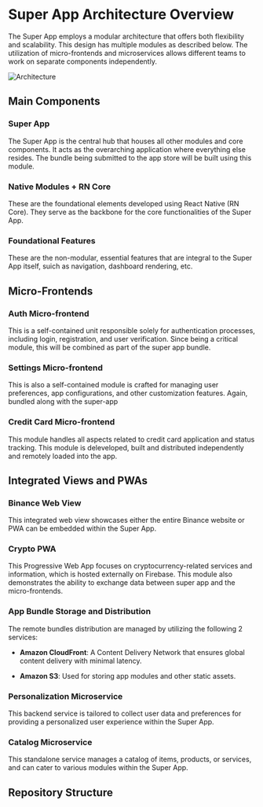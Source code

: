 # Super App Architecture Overview

The Super App employs a modular architecture that offers both flexibility and scalability. This design has multiple modules as described below. The utilization of micro-frontends and microservices allows different teams to work on separate components independently.

![Architecture](/architecture.png")


## Main Components

### **Super App**
The Super App is the central hub that houses all other modules and core components. It acts as the overarching application where everything else resides. The bundle being submitted to the app store will be built using this module.


### **Native Modules + RN Core**
These are the foundational elements developed using React Native (RN Core). They serve as the backbone for the core functionalities of the Super App.


### **Foundational Features**
These are the non-modular, essential features that are integral to the Super App itself, suich as navigation, dashboard rendering, etc.


## Micro-Frontends

### **Auth Micro-frontend**
This is a self-contained unit responsible solely for authentication processes, including login, registration, and user verification. Since being a critical module, this will be combined as part of the super app bundle.


### **Settings Micro-frontend**
This is also a self-contained module is crafted for managing user preferences, app configurations, and other customization features. Again, bundled along with the super-app


### **Credit Card Micro-frontend**
This module handles all aspects related to credit card application and status tracking. This module is deleveloped, built and distributed independently and remotely loaded into the app.


## Integrated Views and PWAs

### **Binance Web View**
This integrated web view showcases either the entire Binance website or PWA can be embedded within the Super App.


### **Crypto PWA**
This Progressive Web App focuses on cryptocurrency-related services and information, which is hosted externally on Firebase. This module also demonstrates the ability to exchange data between super app and the micro-frontends.


### **App Bundle Storage and Distribution**
The remote bundles distribution are managed by utilizing the following 2 services: 

- **Amazon CloudFront**: A Content Delivery Network that ensures global content delivery with minimal latency.
  
- **Amazon S3**: Used for storing app modules and other static assets.


### **Personalization Microservice**
This backend service is tailored to collect user data and preferences for providing a personalized user experience within the Super App.

### **Catalog Microservice**
This standalone service manages a catalog of items, products, or services, and can cater to various modules within the Super App.

## Repository Structure


